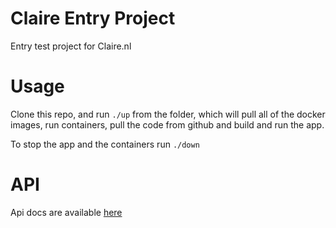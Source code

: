 # Claire Entry Project
Entry test project for Claire.nl

# Usage
Clone this repo, and run `./up` from the folder, which will pull all of the docker images, run containers, pull the code from github and build and run the app.

To stop the app and the containers run `./down`

# API
Api docs are available [here](https://github.com/aneshas/claire-go-backend)
